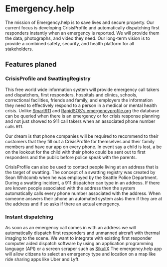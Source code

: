 # Emergency.help

The mission of Emergency.help is to save lives and secure property. Our current focus is developing CrisisProfile and automatically dispatching first responders instantly when an emergency is reported. We will provide them the data, photographs, and video they need. Our long-term vision is to provide a combined safety, security, and health platform for all stakeholders. 

## Features planed

### CrisisProfile and SwattingRegistry

This free world wide information system will provide emergency call takers and dispatchers, first responders, hospitals and clinics, schools, correctional facilities, friends and family, and employers the information they need to effectively respond to a person in a medical or mental health crisis. Unlike [Smart911](https://www.smart911.com/) and [RapidSOS's emergencyprofile.org](https://emergencyprofile.org) the database can be queried when there is an emergency or for crisis response planning and not just showed to 911 call takers when an associated phone number calls 911. 

Our dream is that phone companies will be required to recommend to their customers that they fill out a CrisisProfile for themselves and their family members and have our app on every phone. In event say a child is lost, a be on the lookout for the child with their photo could be sent out to first responders and the public before police speak with the parents.

CrisisProfile can also be used to contact people living at an address that is the target of swatting. The concept of a swatting registry was created by Sean Whitcomb when he was employed by the Seattle Police Department. During a swatting incident, a 911 dispatcher can type in an address. If there are known people associated with the address then the system automatically calls every phone number associated with the address. When someone answers their phone an automated system asks them if they are at the address and if so asks if there an actual emergency. 

### Instant dispatching

As soon as an emergency call comes in with an address we will automatically dispatch first responders and unmanned aircraft with thermal imaging to the scene. We want to integrate with existing first responder computer aided dispatch software by using an application programming language (API) or a screen scraper such as [SikuliX](http://sikulix.com/) The emergency.help app will allow citizens to select an emergency type and location on a map like ride sharing apps like Uber and Lyft.



